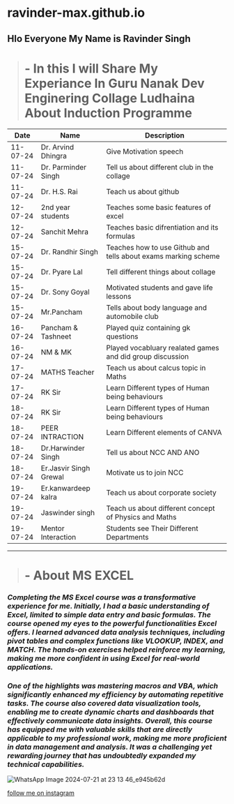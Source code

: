 # ravinder-max.github.io
##  Hlo Everyone My Name is Ravinder Singh

> # - **In this I will Share My Experiance In Guru Nanak Dev Enginering Collage Ludhaina About Induction Programme**

| Date | Name | Description |
| ---- | ---- | ----------- |
| 11-07-24 | Dr. Arvind Dhingra |Give Motivation speech |
|  11-07-24 | Dr. Parminder Singh | Tell us about different club in the collage        |
|  11-07-24 | Dr. H.S. Rai | Teach us about github             |
|  12-07-24 | 2nd year students |  Teaches some basic features of excel |
|  12-07-24 | Sanchit Mehra |  Teaches basic difrentiation and its formulas   |
|  15-07-24 | Dr. Randhir Singh |  Teaches how to use Github and tells about exams marking scheme  |
|  15-07-24 | Dr. Pyare Lal | Tell different things about collage            |
|  15-07-24 | Dr. Sony Goyal |  Motivated students and gave life lessons |
|  15-07-24 | Mr.Pancham | Tells about body language and automobile club  |
|  16-07-24 | Pancham & Tashneet | Played quiz containing gk questions |
|  16-07-24 | NM & MK | Played vocabluary realated games and did group discussion |
|17-07-24 | MATHS Teacher | Teach us about calcus topic in Maths |
|17-07-24 | RK Sir | Learn Different types of Human being behaviours |
|18-07-24 | RK Sir | Learn Different types of Human being behaviours |
|18-07-24| PEER INTRACTION | Learn Different elements of CANVA |
|18-07-24| Dr.Harwinder Singh | Tell us about NCC AND ANO |
|18-07-24| Er.Jasvir Singh Grewal | Motivate us to join NCC |
|19-07-24|Er.kanwardeep kalra| Teach us about corporate society |
|19-07-24|Jaswinder singh | Teach us about different concept of Physics and Maths|
|19-07-24|Mentor Interaction | Students see Their Different Departments|



_______

> # - **About MS EXCEL**

###  *Completing the MS Excel course was a transformative experience for me. Initially, I had a basic understanding of Excel, limited to simple data entry and basic formulas. The course opened my eyes to the powerful functionalities Excel offers. I learned advanced data analysis techniques, including pivot tables and complex functions like VLOOKUP, INDEX, and MATCH. The hands-on exercises helped reinforce my learning, making me more confident in using Excel for real-world applications.*

### *One of the highlights was mastering macros and VBA, which significantly enhanced my efficiency by automating repetitive tasks. The course also covered data visualization tools, enabling me to create dynamic charts and dashboards that effectively communicate data insights. Overall, this course has equipped me with valuable skills that are directly applicable to my professional work, making me more proficient in data management and analysis. It was a challenging yet rewarding journey that has undoubtedly expanded my technical capabilities.*


![WhatsApp Image 2024-07-21 at 23 13 46_e945b62d](https://github.com/user-attachments/assets/cffdbee2-cf70-4c21-a51d-6f75f1036c45)



[follow me on instagram](https://www.instagram.com/ravinder__sanghera?igsh=Z2VvajF2Z3E4MHNz )






































